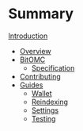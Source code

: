 Summary
=======

[Introduction](introduction.md)
- [Overview](overview.md)
- [BitOMC](bitomc.md)
  - [Specification](bitomc/specification.md)
- [Contributing](contributing.md)
- [Guides](guides.md)
  - [Wallet](guides/wallet.md)
  - [Reindexing](guides/reindexing.md)
  - [Settings](guides/settings.md)
  - [Testing](guides/testing.md)

